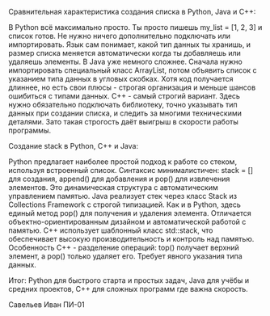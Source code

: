 Сравнительная характеристика создания списка в Python, Java и C++:

В Python всё максимально просто. Ты просто пишешь my_list = [1, 2, 3] и список готов. Не нужно ничего дополнительно подключать или импортировать. Язык сам понимает, какой тип данных ты хранишь, и размер списка меняется автоматически когда ты добавляешь или удаляешь элементы.
В Java уже немного сложнее. Сначала нужно импортировать специальный класс ArrayList, потом объявить список с указанием типа данных в угловых скобках. Хотя код получается длиннее, но есть свои плюсы - строгая организация и меньше шансов ошибиться с типами данных. 
C++ - самый строгий вариант. Здесь нужно обязательно подключать библиотеку, точно указывать тип данных при создании списка, и следить за многими техническими деталями. Зато такая строгость даёт выигрыш в скорости работы программы.

Создание stack в Python, C++ и Java: 

Python предлагает наиболее простой подход к работе со стеком, используя встроенный список. Синтаксис минималистичен: stack = [] для создания, append() для добавления и pop() для извлечения элементов. Это динамическая структура с автоматическим управлением памятью.
Java реализует стек через класс Stack из Collections Framework с строгой типизацией. Как и в Python, здесь единый метод pop() для получения и удаления элемента. Отличается объектно-ориентированным дизайном и автоматической работой с памятью.
C++ использует шаблонный класс std::stack, что обеспечивает высокую производительность и контроль над памятью. Особенность C++ - разделение операций: top() получает верхний элемент, а pop() только удаляет его. Требует явного указания типа данных.

Итог: Python для быстрого старта и простых задач, Java для учёбы и средних проектов, C++ для сложных программ где важна скорость.

Савельев Иван ПИ-01
